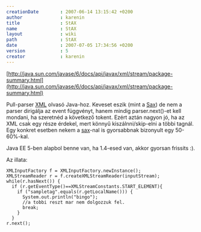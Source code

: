 ```yaml
---
creationDate        : 2007-06-14 13:15:42 +0200 
author              : karenin 
title               : StAX 
name                : StAX 
layout              : wiki 
path                : StAX 
date                : 2007-07-05 17:34:56 +0200 
version             : 5 
creator             : karenin 
---
```

[http://java.sun.com/javase/6/docs/api/javax/xml/stream/package-summary.html](http://java.sun.com/javase/6/docs/api/javax/xml/stream/package-summary.html)

Pull-parser [XML](XML.html) olvasó Java-hoz. Keveset eszik (mint a [Sax](sax.html)) de nem a parser dirigálja az event függvényt, hanem mindig parser.next()-et kell mondani, ha szeretnéd a következő tokent. Ezért aztán nagyon jó, ha az XML csak egy része érdekel, mert könnyű kiszálnni/skip-elni a többi tagnál.
Egy konkret esetben nekem a [sax](sax.html)-nal is gyorsabbnak bizonyult egy 50-60%-kal.

Java EE 5-ben alapbol benne van, ha 1.4-esed van, akkor gyorsan frissits :).

Az illata:
```
XMLInputFactory f = XMLInputFactory.newInstance();
XMLStreamReader r = f.createXMLStreamReader(inputStream);
while(r.hasNext()) {
  if (r.getEventType()==XMLStreamConstants.START_ELEMENT){
    if ("sampletag".equals(r.getLocalName())) {
      System.out.println("bingo");
      //a tobbi reszt mar nem dolgozzuk fel.
      break;
    }
  }
r.next();
```

